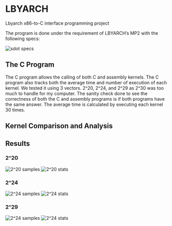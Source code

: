 # LBYARCH
Lbyarch x86-to-C interface programming project

The program is done under the requirement of LBYARCH’s MP2 with the following specs:

![sdot specs]([LBYARCH/PNGs/lbyarch%20specs.PNG](https://github.com/KennyTeear/LBYARCH/blob/main/PNGs/lbyarch%20specs.PNG))


## The C Program

The C program allows the calling of both C and assembly kernels. The C program also tracks both the average time and number of execution of each kernel. We tested it using 3 vectors. 2^20, 2^24, and 2^29 as 2^30 was too much to handle for my computer. The sanity check done to see the correctness of both the C and assembly programs is if both programs have the same answer. The average time is calculated by executing each kernel 30 times.

## Kernel Comparison and Analysis




## Results 

### 2^20
![2^20 samples](http://url/to/img.png)
![2^20 stats](http://url/to/img.png)

### 2^24
![2^24 samples](http://url/to/img.png)
![2^24 stats](http://url/to/img.png)

### 2^29
![2^24 samples](http://url/to/img.png)
![2^24 stats](http://url/to/img.png)
